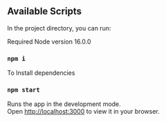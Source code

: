 ## Available Scripts

In the project directory, you can run:

Required Node version 16.0.0

### `npm i`

To Install dependencies 

### `npm start`

Runs the app in the development mode.\
Open [http://localhost:3000](http://localhost:3000) to view it in your browser.
